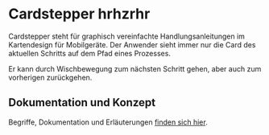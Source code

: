 # Cardstepper hrhzrhr

Cardstepper steht für graphisch vereinfachte Handlungsanleitungen im Kartendesign für Mobilgeräte. Der Anwender sieht immer nur die Card des aktuellen Schritts auf dem Pfad eines Prozesses.

Er kann durch Wischbewegung zum nächsten Schritt gehen, aber auch zum vorherigen zurückgehen.

## Dokumentation und Konzept

Begriffe, Dokumentation und Erläuterungen [finden sich hier](./documentation/cardstepper.adoc).